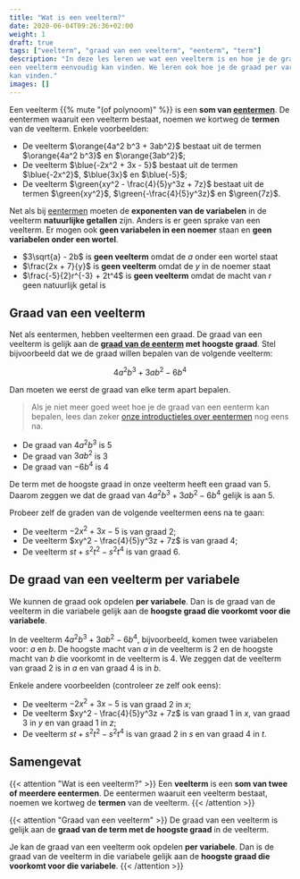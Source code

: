 ```yaml
---
title: "Wat is een veelterm?"
date: 2020-06-04T09:26:36+02:00
weight: 1
draft: true
tags: ["veelterm", "graad van een veelterm", "eenterm", "term"]
description: "In deze les leren we wat een veelterm is en hoe je de graad van
een veelterm eenvoudig kan vinden. We leren ook hoe je de graad per variabele
kan vinden."
images: []
---
```


Een veelterm {{% mute "(of polynoom)" %}} is een **som van
[eentermen](../../eentermen/eenterm)**. De eentermen waaruit een veelterm
bestaat, noemen we kortweg de **termen** van de veelterm.  Enkele voorbeelden:

* De veelterm $\orange{4a^2 b^3 + 3ab^2}$ bestaat uit de termen
  $\orange{4a^2 b^3}$ en $\orange{3ab^2}$;
* De veelterm $\blue{-2x^2 + 3x - 5}$ bestaat uit de termen $\blue{-2x^2}$, $\blue{3x}$ en $\blue{-5}$;
* De veelterm $\green{xy^2 - \frac{4}{5}y^3z + 7z}$ bestaat uit de termen $\green{xy^2}$, $\green{-\frac{4}{5}y^3z}$ en $\green{7z}$.

Net als bij [eentermen](../../eentermen/eenterm) moeten de **exponenten van de
variabelen** in de veelterm **natuurlijke getallen** zijn. Anders is er geen
sprake van een veelterm. Er mogen ook **geen variabelen in een noemer** staan
en **geen variabelen onder een wortel**.

* $3\sqrt{a} - 2b$ is **geen veelterm** omdat de $a$ onder een wortel staat
* $\frac{2x + 7}{y}$ is **geen veelterm** omdat de $y$ in de noemer staat
* $\frac{-5}{2}r^{-3} + 2t^4$ is **geen veelterm** omdat de macht van $r$ geen
  natuurlijk getal is

## Graad van een veelterm

Net als eentermen, hebben veeltermen een graad. De graad van een veelterm is
gelijk aan de **[graad van de
eenterm](../../eentermen/eenterm/#graad-van-een-eenterm) met hoogste graad**.
Stel bijvoorbeeld dat we de graad willen bepalen van de volgende veelterm:

$$4a^2 b^3 + 3ab^2 - 6b^4$$

Dan moeten we eerst de graad van elke term apart bepalen.

> Als je niet meer goed weet hoe je de graad van een eenterm kan bepalen, lees
> dan zeker [onze introductieles over eentermen](../../eentermen/eenterm/) nog
> eens na.

* De graad van $4a^2 b^3$ is $5$
* De graad van $3ab^2$ is $3$
* De graad van $- 6b^4$ is $4$

De term met de hoogste graad in onze veelterm heeft een graad van $5$. Daarom zeggen we dat de graad van $4a^2 b^3 + 3ab^2 - 6b^4$ gelijk is aan $5$.

Probeer zelf de graden van de volgende veeltermen eens na te gaan:

* De veelterm $-2x^2 + 3x - 5$ is van graad $2$;
* De veelterm $xy^2 - \frac{4}{5}y^3z + 7z$ is van graad $4$;
* De veelterm $st + s^2t^2 - s^2t^4$ is van graad $6$.

## De graad van een veelterm per variabele

We kunnen de graad ook opdelen **per variabele**. Dan is de graad van de
veelterm in die variabele gelijk aan de **hoogste graad die voorkomt voor die
variabele**.

In de veelterm $4a^2 b^3 + 3ab^2 - 6b^4$, bijvoorbeeld, komen twee variabelen voor: $a$ en $b$. De hoogste macht van $a$ in de veelterm is $2$ en de hoogste macht van $b$ die voorkomt in de veelterm is $4$. We zeggen dat de veelterm  van graad $2$ is in $a$ en van graad $4$ is in $b$.

Enkele andere voorbeelden (controleer ze zelf ook eens):

* De veelterm $-2x^2 + 3x - 5$ is van graad $2$ in $x$;
* De veelterm $xy^2 - \frac{4}{5}y^3z + 7z$ is van graad $1$ in $x$, van graad $3$ in $y$ en van graad $1$ in $z$;
* De veelterm $st + s^2t^2 - s^2t^4$ is van graad $2$ in $s$ en van graad $4$ in $t$.


## Samengevat

{{< attention "Wat is een veelterm?" >}}
Een **veelterm** is een **som van twee of meerdere eentermen**. De eentermen waaruit een veelterm bestaat, noemen we kortweg de **termen** van de veelterm.
{{< /attention >}}

{{< attention "Graad van een veelterm" >}}
De graad van een veelterm is gelijk aan de **graad van de term met de hoogste graad** in de veelterm.

Je kan de graad van een veelterm ook opdelen **per variabele**. Dan is de graad van de veelterm in die variabele gelijk aan de **hoogste graad die voorkomt voor die variabele**.
{{< /attention >}}

